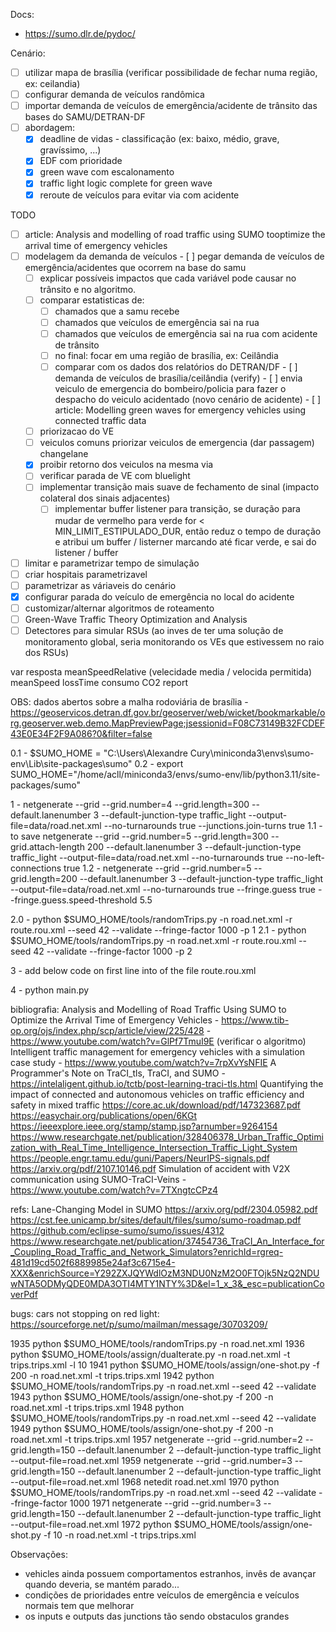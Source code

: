 Docs:
  - https://sumo.dlr.de/pydoc/

Cenário:
 - [ ] utilizar mapa de brasília (verificar possibilidade de fechar numa região, ex: ceilandia)
 - [ ] configurar demanda de veículos randômica
 - [ ] importar demanda de veículos de emergência/acidente de trânsito das bases do SAMU/DETRAN-DF
 - [ ] abordagem:
   - [x] deadline de vidas - classificação (ex: baixo, médio, grave, gravíssimo, ...)
   - [x] EDF com prioridade
   - [X] green wave com escalonamento
    - [x] traffic light logic complete for green wave
   - [x] reroute de veículos para evitar via com acidente

  TODO
   - [ ] article: Analysis and modelling of road traffic using SUMO tooptimize the arrival time of emergency vehicles
   - [ ] modelagem da demanda de veículos
    - [ ] pegar demanda de veículos de emergência/acidentes que ocorrem na base do samu
      - [ ] explicar possíveis impactos que cada variável pode causar no trânsito e no algoritmo.
      - [ ] comparar estatisticas de:
        - [ ] chamados que a samu recebe
        - [ ] chamados que veículos de emergência sai na rua
        - [ ] chamados que veículos de emergência sai na rua com acidente de trânsito
        - [ ] no final: focar em uma região de brasília, ex: Ceilândia
        - [ ] comparar com os dados dos relatórios do DETRAN/DF
    - [ ] demanda de veículos de brasília/ceilândia (verify)
    - [ ] envia veiculo de emergencia do bombeiro/policia para fazer o despacho do veiculo acidentado (novo cenário de acidente)
    - [ ] article: Modelling green waves for emergency vehicles using connected traffic data
      - [ ] priorizacao do VE
      - [ ] veiculos comuns priorizar veiculos de emergencia (dar passagem) changelane
      - [x] proibir retorno dos veiculos na mesma via
      - [ ] verificar parada de VE com bluelight
      - [ ] implementar transição mais suave de fechamento de sinal (impacto colateral dos sinais adjacentes)
        - [ ] implementar buffer listener para transição, se duração para mudar de vermelho para verde for < MIN_LIMIT_ESTIPULADO_DUR, então reduz o tempo de duração e atribui um buffer / listerner marcando até ficar verde, e sai do listener / buffer
   - [ ] limitar e parametrizar tempo de simulação
   - [ ] criar hospitais parametrizavel
   - [ ] parametrizar as váriaveis do cenário
   - [x] configurar parada do veículo de emergência no local do acidente
   - [ ] customizar/alternar algoritmos de roteamento
   - [ ] Green-Wave Traffic Theory Optimization and Analysis
   - [ ] Detectores para simular RSUs (ao inves de ter uma solução de monitoramento global, seria monitorando os VEs que estivessem no raio dos RSUs)

var resposta
meanSpeedRelative (velecidade media / velocida permitida)
meanSpeed
lossTime
consumo CO2 report

OBS:
dados abertos sobre a malha rodoviária de brasília - https://geoservicos.detran.df.gov.br/geoserver/web/wicket/bookmarkable/org.geoserver.web.demo.MapPreviewPage;jsessionid=F08C73149B32FCDEF43E0E34F2F9A086?0&filter=false


0.1 - $SUMO_HOME = "C:\Users\Alexandre Cury\miniconda3\envs\sumo-env\Lib\site-packages\sumo"
0.2 - export SUMO_HOME="/home/acll/miniconda3/envs/sumo-env/lib/python3.11/site-packages/sumo"

1 - netgenerate --grid --grid.number=4 --grid.length=300 --default.lanenumber 3 --default-junction-type traffic_light --output-file=data/road.net.xml --no-turnarounds true --junctions.join-turns true
  1.1 - to save
  netgenerate --grid --grid.number=5 --grid.length=300 --grid.attach-length 200  --default.lanenumber 3 --default-junction-type traffic_light --output-file=data/road.net.xml --no-turnarounds true --no-left-connections true
  1.2 - netgenerate --grid --grid.number=5 --grid.length=200 --default.lanenumber 3 --default-junction-type traffic_light --output-file=data/road.net.xml --no-turnarounds true --fringe.guess true --fringe.guess.speed-threshold 5.5
  <!-- netgenerate --rand --default.lanenumber 2 --default-junction-type traffic_light --output-file=data/road.net.xml --no-turnarounds true --no-left-connections true  -->
  <!-- --no-internal-link -->

2.0 - python $SUMO_HOME/tools/randomTrips.py -n road.net.xml -r route.rou.xml --seed 42 --validate --fringe-factor 1000 -p 1
2.1 - python $SUMO_HOME/tools/randomTrips.py -n road.net.xml -r route.rou.xml --seed 42 --validate --fringe-factor 1000 -p 2

3 - add below code on first line into <routes> of the file route.rou.xml
  <vType id="emergency_emergency" vClass="emergency" color="red" speedFactor="1.5">
    <param key="has.bluelight.device" value="true"/>
  </vType>

4 - python main.py

bibliografia:
Analysis and Modelling of Road Traffic Using SUMO to Optimize the Arrival Time of Emergency Vehicles - https://www.tib-op.org/ojs/index.php/scp/article/view/225/428 - https://www.youtube.com/watch?v=GlPf7TmuI9E (verificar o algoritmo)
Intelligent traffic management for emergency vehicles with a simulation case study - https://www.youtube.com/watch?v=7rpXvYsNFIE
A Programmer's Note on TraCI_tls, TraCI, and SUMO - https://intelaligent.github.io/tctb/post-learning-traci-tls.html
Quantifying the impact of connected and autonomous vehicles on traffic efficiency and safety in mixed traffic
https://core.ac.uk/download/pdf/147323687.pdf
https://easychair.org/publications/open/6KGt
https://ieeexplore.ieee.org/stamp/stamp.jsp?arnumber=9264154
https://www.researchgate.net/publication/328406378_Urban_Traffic_Optimization_with_Real_Time_Intelligence_Intersection_Traffic_Light_System
https://people.engr.tamu.edu/guni/Papers/NeurIPS-signals.pdf
https://arxiv.org/pdf/2107.10146.pdf
Simulation of accident with V2X communication using SUMO-TraCI-Veins - https://www.youtube.com/watch?v=7TXngtcCPz4

refs:
Lane-Changing Model in SUMO
https://arxiv.org/pdf/2304.05982.pdf
https://cst.fee.unicamp.br/sites/default/files/sumo/sumo-roadmap.pdf
https://github.com/eclipse-sumo/sumo/issues/4312
https://www.researchgate.net/publication/37454736_TraCI_An_Interface_for_Coupling_Road_Traffic_and_Network_Simulators?enrichId=rgreq-481d19cd502f6889985e24af3c6715e4-XXX&enrichSource=Y292ZXJQYWdlOzM3NDU0NzM2O0FTOjk5NzQ2NDUwNTA5ODMyQDE0MDA3OTI4MTY1NTY%3D&el=1_x_3&_esc=publicationCoverPdf



bugs:
cars not stopping on red light: https://sourceforge.net/p/sumo/mailman/message/30703209/




 1935  python $SUMO_HOME/tools/randomTrips.py -n road.net.xml
 1936  python $SUMO_HOME/tools/assign/duaIterate.py -n road.net.xml -t trips.trips.xml -l 10
 1941  python $SUMO_HOME/tools/assign/one-shot.py -f 200 -n road.net.xml -t trips.trips.xml
 1942  python $SUMO_HOME/tools/randomTrips.py -n road.net.xml --seed 42 --validate
 1943  python $SUMO_HOME/tools/assign/one-shot.py -f 200 -n road.net.xml -t trips.trips.xml
 1948  python $SUMO_HOME/tools/randomTrips.py -n road.net.xml --seed 42 --validate
 1949  python $SUMO_HOME/tools/assign/one-shot.py -f 200 -n road.net.xml -t trips.trips.xml
 1957  netgenerate --grid --grid.number=2 --grid.length=150 --default.lanenumber 2 --default-junction-type traffic_light --output-file=road.net.xml
 1959  netgenerate --grid --grid.number=3 --grid.length=150 --default.lanenumber 2 --default-junction-type traffic_light --output-file=road.net.xml
 1968  netedit road.net.xml 
 1970  python $SUMO_HOME/tools/randomTrips.py -n road.net.xml --seed 42 --validate --fringe-factor 1000
 1971  netgenerate --grid --grid.number=3 --grid.length=150 --default.lanenumber 2 --default-junction-type traffic_light --output-file=road.net.xml
 1972  python $SUMO_HOME/tools/assign/one-shot.py -f 10 -n road.net.xml -t trips.trips.xml



Observações:
 - vehicles ainda possuem comportamentos estranhos, invês de avançar quando deveria, se mantém parado...
 - condições de prioridades entre veículos de emergência e veículos normais tem que melhorar
 - os inputs e outputs das junctions tão sendo obstaculos grandes